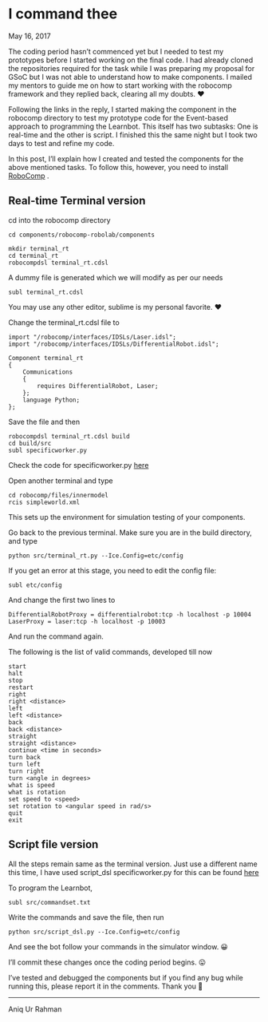 # I command thee

May 16, 2017

The coding period hasn’t commenced yet but I needed to test my prototypes before I started working on the final code. I had already cloned the repositories required for the task while I was preparing my proposal for GSoC but I was not able to understand how to make components. I mailed my mentors to guide me on how to start working with the robocomp framework and they replied back, clearing all my doubts. ❤

Following the links in the reply, I started making the component in the robocomp directory to test my prototype code for the Event-based approach to programming the Learnbot. This itself has two subtasks: One is real-time and the other is script. I finished this the same night but I took two days to test and refine my code.

In this post, I’ll explain how I created and tested the components for the above mentioned tasks. To follow this, however, you need to install [RoboComp](https://github.com/robocomp/robocomp) .

## Real-time Terminal version

cd into the robocomp directory

`cd components/robocomp-robolab/components`

```
mkdir terminal_rt
cd terminal_rt
robocompdsl terminal_rt.cdsl
```

A dummy file is generated which we will modify as per our needs

`subl terminal_rt.cdsl`

You may use any other editor, sublime is my personal favorite. ❤

Change the terminal_rt.cdsl file to

```
import "/robocomp/interfaces/IDSLs/Laser.idsl";
import "/robocomp/interfaces/IDSLs/DifferentialRobot.idsl";

Component terminal_rt
{
    Communications
    {
        requires DifferentialRobot, Laser;
    };
    language Python;
};
```

Save the file and then
```
robocompdsl terminal_rt.cdsl build
cd build/src
subl specificworker.py
```
Check the code for specificworker.py [here](https://gist.github.com/Aniq55/111004c6ce47598d3889bd015f9657ef)

Open another terminal and type
```
cd robocomp/files/innermodel
rcis simpleworld.xml
```
This sets up the environment for simulation testing of your components.

Go back to the previous terminal. Make sure you are in the build directory, and type

`python src/terminal_rt.py --Ice.Config=etc/config`

If you get an error at this stage, you need to edit the config file:

`subl etc/config`

And change the first two lines to
```
DifferentialRobotProxy = differentialrobot:tcp -h localhost -p 10004
LaserProxy = laser:tcp -h localhost -p 10003
```
And run the command again.

The following is the list of valid commands, developed till now
```
start
halt
stop
restart
right
right <distance>
left
left <distance>
back
back <distance>
straight
straight <distance>
continue <time in seconds>
turn back
turn left
turn right
turn <angle in degrees>
what is speed
what is rotation
set speed to <speed>
set rotation to <angular speed in rad/s>
quit
exit
```
## Script file version

All the steps remain same as the terminal version. Just use a different name this time, I have used script_dsl
specificworker.py for this can be found [here](https://gist.github.com/Aniq55/8dcff59433b0fb5efae64401e7b7d6df)

To program the Learnbot,

`subl src/commandset.txt`

Write the commands and save the file, then run

`python src/script_dsl.py --Ice.Config=etc/config`

And see the bot follow your commands in the simulator window. 😀

I’ll commit these changes once the coding period begins. 😛

I’ve tested and debugged the components but if you find any bug while running this, please report it in the comments. Thank you 🙂


* * *
Aniq Ur Rahman